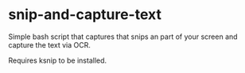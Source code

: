 # snip-and-capture-text

Simple bash script that captures that snips an part of your screen and capture the text via OCR.

Requires ksnip to be installed.
